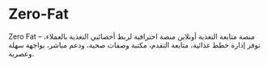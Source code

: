# Zero-Fat
Zero Fat – منصة متابعة التغذية أونلاين  منصة احترافية لربط أخصائيي التغذية بالعملاء، توفر إدارة خطط غذائية، متابعة التقدم، مكتبة وصفات صحية، ودعم مباشر، بواجهة سهلة وعصرية.
